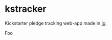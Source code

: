 kstracker
=========

Kickstarter pledge tracking web-app made in [Io](http://iolanguage.org/).

Foo
